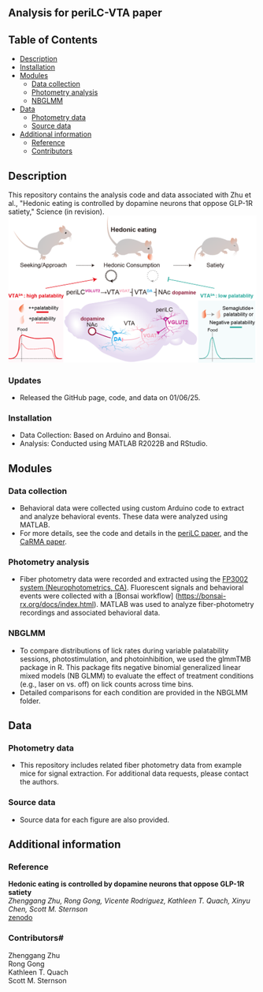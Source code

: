 ## Analysis for periLC-VTA paper

## Table of Contents #
   * [Description](#description)
   * [Installation](#Installation)
   * [Modules](#modules)
      * [Data collection](#Data-collection)
      * [Photometry analysis](#Photometry-analysis)
      * [NBGLMM](#NBGLMM)
   * [Data](#Data)
      * [Photometry data](#example-data)
      * [Source data](#Source-data)
   * [Additional information](#additional-information)
      * [Reference](#reference)
      * [Contributors](#contributors)

## Description #
This repository contains the analysis code and data associated with Zhu et al., "Hedonic eating is controlled by dopamine neurons that oppose GLP-1R satiety," Science (in revision).<br/>
![](/Diagrams/Figure_abstract_V8.png)

### Updates #
- Released the GitHub page, code, and data on 01/06/25. <br/>

### Installation #
- Data Collection: Based on Arduino and Bonsai.
- Analysis: Conducted using MATLAB R2022B and RStudio.

## Modules #

### Data collection #
- Behavioral data were collected using custom Arduino code to extract and analyze behavioral events. These data were analyzed using MATLAB.
- For more details, see the code and details in the [periLC paper](https://www.sciencedirect.com/science/article/pii/S0092867420309399), and the [CaRMA paper](https://www.science.org/doi/10.1126/science.abb2494). <br/>

### Photometry analysis #
- Fiber photometry data were recorded and extracted using the [FP3002 system (Neurophotometrics, CA)](https://neurophotometrics.com/). Fluorescent signals and behavioral events were collected with a [Bonsai workflow] (https://bonsai-rx.org/docs/index.html). MATLAB was used to analyze fiber-photometry recordings and associated behavioral data.

### NBGLMM #
- To compare distributions of lick rates during variable palatability sessions, photostimulation, and photoinhibition, we used the glmmTMB package in R. This package fits negative binomial generalized linear mixed models (NB GLMM) to evaluate the effect of treatment conditions (e.g., laser on vs. off) on lick counts across time bins.<br/>
- Detailed comparisons for each condition are provided in the NBGLMM folder. <br/>

## Data #

### Photometry data #
- This repository includes related fiber photometry data from example mice for signal extraction. For additional data requests, please contact the authors. <br/>

### Source data #
- Source data for each figure are also provided.

## Additional information #

### Reference #

**Hedonic eating is controlled by dopamine neurons that oppose GLP-1R satiety** <br/>
*Zhenggang Zhu, Rong Gong, Vicente Rodriguez, Kathleen T. Quach, Xinyu Chen,
Scott M. Sternson* <br/>
[zenodo](https://doi.org/10.5281/zenodo.14679761)

### Contributors#
Zhenggang Zhu <br/>
Rong Gong <br/>
Kathleen T. Quach <br/>
Scott M. Sternson <br/>
